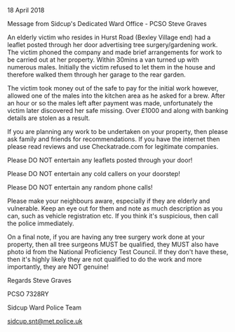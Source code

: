 18 April 2018

Message from Sidcup's Dedicated Ward Office - PCSO Steve Graves

An elderly victim who resides in Hurst Road (Bexley Village end) had a leaflet posted through her door advertising tree surgery/gardening work. The victim phoned the company and made brief arrangements for work to be carried out at her property. Within 30mins a van turned up with numerous males. Initially the victim refused to let them in the house and therefore walked them through her garage to the rear garden.

The victim took money out of the safe to pay for the initial work however, allowed one of the males into the kitchen area as he asked for a brew. After an hour or so the males left after payment was made, unfortunately the victim later discovered her safe missing. Over £1000 and along with banking details are stolen as a result.

If you are planning any work to be undertaken on your property, then please ask family and friends for recommendations. If you have the internet then please read reviews and use Checkatrade.com for legitimate companies.

Please DO NOT entertain any leaflets posted through your door!

Please DO NOT entertain any cold callers on your doorstep!

Please DO NOT entertain any random phone calls!

Please make your neighbours aware, especially if they are elderly and vulnerable. Keep an eye out for them and note as much description as you can, such as vehicle registration etc. If you think it's suspicious, then call the police immediately.

On a final note, if you are having any tree surgery work done at your property, then all tree surgeons MUST be qualified, they MUST also have photo id from the National Proficiency Test Council. If they don't have these, then it's highly likely they are not qualified to do the work and more importantly, they are NOT genuine!

Regards Steve Graves

PCSO 7328RY

Sidcup Ward Police Team

sidcup.snt@met.police.uk
